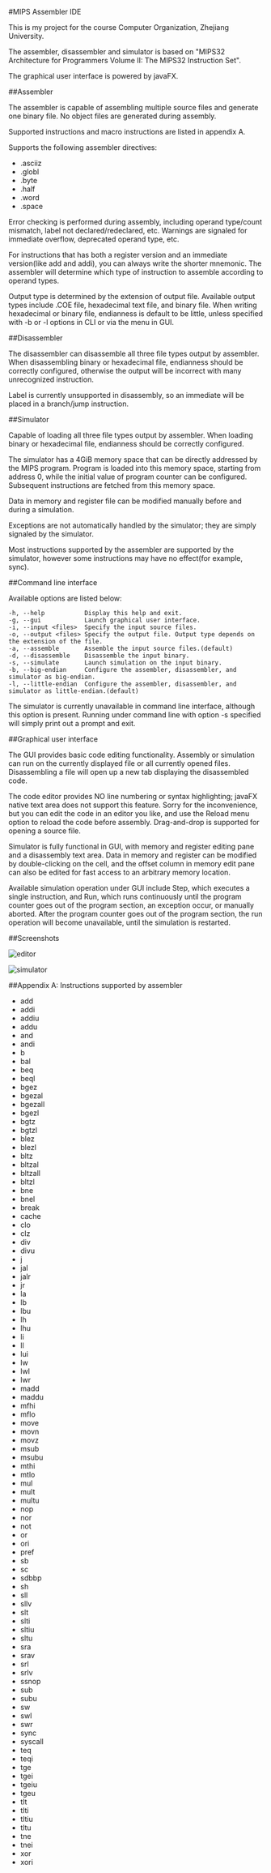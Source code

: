 #MIPS Assembler IDE

This is my project for the course Computer Organization, Zhejiang University.

The assembler, disassembler and simulator is based on "MIPS32 Architecture for Programmers Volume II: The MIPS32 Instruction Set".

The graphical user interface is powered by javaFX.

##Assembler

The assembler is capable of assembling multiple source files and generate one binary file. No object files are generated during assembly.

Supported instructions and macro instructions are listed in appendix A.

Supports the following assembler directives:

* .asciiz
* .globl
* .byte
* .half
* .word
* .space

Error checking is performed during assembly, including operand type/count mismatch, label not declared/redeclared, etc. Warnings are signaled for immediate overflow, deprecated operand type, etc.

For instructions that has both a register version and an immediate version(like add and addi), you can always write the shorter mnemonic. The assembler will determine which type of instruction to assemble according to operand types.

Output type is determined by the extension of output file. Available output types include .COE file, hexadecimal text file, and binary file. When writing hexadecimal or binary file, endianness is default to be little, unless specified with -b or -l options in CLI or via the menu in GUI.

##Disassembler

The disassembler can disassemble all three file types output by assembler. When disassembling binary or hexadecimal file, endianness should be correctly configured, otherwise the output will be incorrect with many unrecognized instruction.

Label is currently unsupported in disassembly, so an immediate will be placed in a branch/jump instruction.

##Simulator

Capable of loading all three file types output by assembler. When loading binary or hexadecimal file, endianness should be correctly configured.

The simulator has a 4GiB memory space that can be directly addressed by the MIPS program. Program is loaded into this memory space, starting from address 0, while the initial value of program counter can be configured. Subsequent instructions are fetched from this memory space.

Data in memory and register file can be modified manually before and during a simulation.

Exceptions are not automatically handled by the simulator; they are simply signaled by the simulator.

Most instructions supported by the assembler are supported by the simulator, however some instructions may have no effect(for example, sync).

##Command line interface

Available options are listed below:

```
-h, --help           Display this help and exit.
-g, --gui            Launch graphical user interface.
-i, --input <files>  Specify the input source files.
-o, --output <files> Specify the output file. Output type depends on the extension of the file.
-a, --assemble       Assemble the input source files.(default)
-d, --disassemble    Disassemble the input binary.
-s, --simulate       Launch simulation on the input binary.
-b, --big-endian     Configure the assembler, disassembler, and simulator as big-endian.
-l, --little-endian  Configure the assembler, disassembler, and simulator as little-endian.(default)
```

The simulator is currently unavailable in command line interface, although this option is present. Running under command line with option -s specified will simply print out a prompt and exit.

##Graphical user interface

The GUI provides basic code editing functionality. Assembly or simulation can run on the currently displayed file or all currently opened files. Disassembling a file will open up a new tab displaying the disassembled code.

The code editor provides NO line numbering or syntax highlighting; javaFX native text area does not support this feature. Sorry for the inconvenience, but you can edit the code in an editor you like, and use the Reload menu option to reload the code before assembly. Drag-and-drop is supported for opening a source file.

Simulator is fully functional in GUI, with memory and register editing pane and a disassembly text area. Data in memory and register can be modified by double-clicking on the cell, and the offset column in memory edit pane can also be edited for fast access to an arbitrary memory location. 

Available simulation operation under GUI include Step, which executes a single instruction, and Run, which runs continuously until the program counter goes out of the program section, an exception occur, or manually aborted. After the program counter goes out of the program section, the run operation will become unavailable, until the simulation is restarted.

##Screenshots

![editor](screenshots/editor.png)

![simulator](screenshots/simulator.png)

##Appendix A: Instructions supported by assembler

* add
* addi
* addiu
* addu
* and
* andi
* b
* bal
* beq
* beql
* bgez
* bgezal
* bgezall
* bgezl
* bgtz
* bgtzl
* blez
* blezl
* bltz
* bltzal
* bltzall
* bltzl
* bne
* bnel
* break
* cache
* clo
* clz
* div
* divu
* j
* jal
* jalr
* jr
* la
* lb
* lbu
* lh
* lhu
* li
* ll
* lui
* lw
* lwl
* lwr
* madd
* maddu
* mfhi
* mflo
* move
* movn
* movz
* msub
* msubu
* mthi
* mtlo
* mul
* mult
* multu
* nop
* nor
* not
* or
* ori
* pref
* sb
* sc
* sdbbp
* sh
* sll
* sllv
* slt
* slti
* sltiu
* sltu
* sra
* srav
* srl
* srlv
* ssnop
* sub
* subu
* sw
* swl
* swr
* sync
* syscall
* teq
* teqi
* tge
* tgei
* tgeiu
* tgeu
* tlt
* tlti
* tltiu
* tltu
* tne
* tnei
* xor
* xori